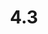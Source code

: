 ---
layout: default
title: 4.3
lang: en
headline: |-
  Provide and support an Algonquin knowledge keeper-in-residence for Mashkawazìwogamig: Indigenous Resource Centre
why: |-
  Mashkawazìwogamig currently brings to the Centre several different knowledge keepers from various nations with different skills to engage with students in a variety of ways, from spiritual teachings and support to moccasin making. This program will continue to grow and support our students.

  The Centre requires, however, a permanent, rather than part-time, Algonquin knowledge keeper with some counselling experience to assist daily with issues of protocol and to advise on programming for students.
when: |-
  Short to long-term support
how: |-
  Academic delegate and director, Indigenous affairs, will work with local elders and communities to identify suitable candidates for such a position.
cost: |-
  Requires a salary (preferably not drawn from the PEFAL funding envelope) but also support for travel (e.g., mileage reimbursement, parking, subsistence) if the elder is travelling in from a nearby community such as Kitigan Zibi Anishinabeg First Nation or the Algonquins of Pikwakanagan First Nation.
who: |-
  Academic delegate (to determine cost implications) \| Deputy Provost, planning and academic budgets
---